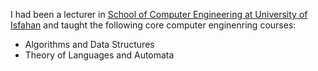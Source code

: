 
I had been  a lecturer in [School of Computer Engineering at University of Isfahan](https://comp.ui.ac.ir/en) and taught the following core computer enginenring courses:

- Algorithms and Data Structures
- Theory of Languages and Automata
